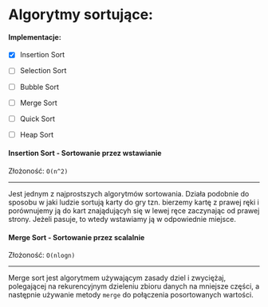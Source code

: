 # Algorytmy sortujące:

#### Implementacje:
- [x] Insertion Sort
- [ ] Selection Sort
- [ ] Bubble Sort
- [ ] Merge Sort
- [ ] Quick Sort
- [ ] Heap Sort


#### Insertion Sort - Sortowanie przez wstawianie
Złożoność: `O(n^2)`

---
Jest jednym z najprostszych algorytmów sortowania. 
Działa podobnie do sposobu w jaki ludzie sortują karty do gry tzn. 
bierzemy kartę z prawej ręki i porównujemy ją do kart znajądującyh się w lewej ręce zaczynając od prawej strony. 
Jeżeli pasuje, to wtedy wstawiamy ją w odpowiednie miejsce.

#### Merge Sort - Sortowanie przez scalalnie
Złożoność: `O(nlogn)`

---
Merge sort jest algorytmem używającym zasady dziel i zwyciężaj, polegającej na rekurencyjnym dzieleniu zbioru danych na mniejsze części, a następnie używanie metody `merge` do połączenia posortowanych wartości. 
